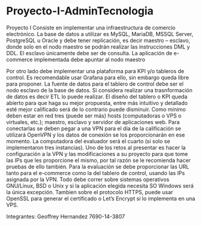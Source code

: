 # Proyecto-I-AdminTecnologia
Proyecto I
Consiste en implementar una infraestructura de comercio electrónico. La base de datos a utilizar es
MySQL, MariaDB, MSSQL Server, PostgreSQL u Oracle y debe tener replicación, es decir maestro –
esclavo, donde solo en el nodo maestro se podrán realizar las instrucciones DML y DDL. El esclavo
únicamente debe ser de consulta. La aplicación de e-commerce implementada debe apuntar al nodo
maestro

Por otro lado debe implementar una plataforma para KPI y/o tableros de control. Es recomendable usar
Grafana para ello, sin embargo queda libre para proponer. La fuente de datos para el tablero de control
debe ser el nodo esclavo de la base de datos. Si considera realizar una trasnformación de datos es decir
ETL lo puede realizar.
El diseño del tablero o KPI queda abierto para que haga su mejor propuesta, entre más intuitivo y
detallado esté mejor calificado será de lo contrario puede disminuir. Como mínimo deben estar en red
tres (puede ser más) hosts (computadoras o VPS o virtuales, etc.); maestro, esclavo y servidor de
aplicaciones web. Para conectarlas se deben pegar a una VPN para el día de la calificación se utilizará
OpenVPN y los datos de conexión se los proporcionarán en ese momento. La computadora del
evaluador será el cuarto (si solo se implementaron tres instancias).
Uno de los retos al presentar es hacer la configuración a la VPN y las modificaciones a su proyecto
para que tome las IPs que les proporcione el mismo, por tal razón se le recomienda hacer pruebas de
ello también.
Para la evaluación se debe proporcionar las URL tanto para el e-commerce como la del tablero de
control, usando las IPs asignada por la VPN.
Todo debe correr sobre sistemas operativos GNU/Linux, BSD o Unix y si la aplicación elegida necesita
SO Windows será la única excepción. Tambien sobre el protocolo HTTPS, puede usar OpenSSL para
generar el certificado o Let’s Encrypt si lo implementa en una VPS.


Integrantes:
Geoffrey Hernandez 7690-14-3807
